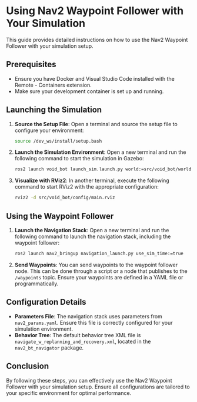 # Using Nav2 Waypoint Follower with Your Simulation

This guide provides detailed instructions on how to use the Nav2 Waypoint Follower with your simulation setup.

## Prerequisites

- Ensure you have Docker and Visual Studio Code installed with the Remote - Containers extension.
- Make sure your development container is set up and running.

## Launching the Simulation

1. **Source the Setup File**:
   Open a terminal and source the setup file to configure your environment:
   ```bash
   source /dev_ws/install/setup.bash
   ```

2. **Launch the Simulation Environment**:
   Open a new terminal and run the following command to start the simulation in Gazebo:
   ```bash
   ros2 launch void_bot launch_sim.launch.py world:=src/void_bot/worlds/obstacles.world
   ```

3. **Visualize with RViz2**:
   In another terminal, execute the following command to start RViz2 with the appropriate configuration:
   ```bash
   rviz2 -d src/void_bot/config/main.rviz
   ```

## Using the Waypoint Follower

1. **Launch the Navigation Stack**:
   Open a new terminal and run the following command to launch the navigation stack, including the waypoint follower:
   ```bash
   ros2 launch nav2_bringup navigation_launch.py use_sim_time:=true
   ```

2. **Send Waypoints**:
   You can send waypoints to the waypoint follower node. This can be done through a script or a node that publishes to the `/waypoints` topic. Ensure your waypoints are defined in a YAML file or programmatically.

## Configuration Details

- **Parameters File**: The navigation stack uses parameters from `nav2_params.yaml`. Ensure this file is correctly configured for your simulation environment.
- **Behavior Tree**: The default behavior tree XML file is `navigate_w_replanning_and_recovery.xml`, located in the `nav2_bt_navigator` package.

## Conclusion

By following these steps, you can effectively use the Nav2 Waypoint Follower with your simulation setup. Ensure all configurations are tailored to your specific environment for optimal performance.
